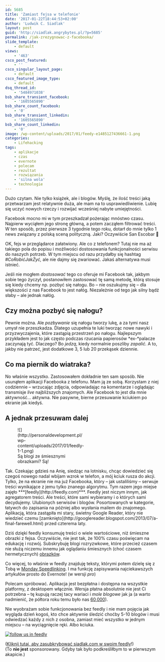 ```yaml
---
id: 5685
title: 'Zamiast fejsa w telefonie'
date: '2017-01-22T18:44:53+02:00'
author: 'Ludwik C. Siadlak'
layout: post
guid: 'http://siadlak.angrybytes.pl/?p=5685'
permalink: /jak-zrezygnowac-z-facebooka/
slide_template:
    - default
views:
    - '463'
csco_post_featured:
    - ''
csco_singular_layout_page:
    - default
csco_featured_image_type:
    - default
dsq_thread_id:
    - '5484971038'
bsb_share_transient_facebook:
    - '1605565890'
bsb_share_count_facebook:
    - '0'
bsb_share_transient_linkedin:
    - '1605565890'
bsb_share_count_linkedin:
    - '0'
image: /wp-content/uploads/2017/01/feedy-e1485127436661-1.png
categories:
    - Lifehacking
tags:
    - aplikacje
    - czas
    - evernote
    - polecam
    - rezultat
    - rozwiązania
    - 'silna wola'
    - technologie
---
```


Dużo czytam. Nie tylko książek, ale i blogów. Myślę, że ilość treści jaką przetwarzam jest relatywnie duża, ale mam na to usprawiedliwienie. Lubię się uczyć nowych rzeczy i rozwijać wcześniej nabyte umiejętności.

Facebook mocno mi w tym przeszkadzał pożerając mnóstwo czasu. Najpierw wyciąłem jego stronę główną, a potem zacząłem filtrować treści. W ten sposób, przez pierwsze 3 tygodnie tego roku, dotarł do mnie tylko 1 news związany z polską sceną polityczną. Jaki? Oczywiście San Escobar 🙂

OK, fejs w przeglądarce załatwiony. Ale co z telefonem? Tutaj nie ma aż takiego pola do popisu i możliwości dostosowania funkcjonalności serwisu do naszych potrzeb. W tym miejscu od razu przydałby się hashtag *\#CoRobićJakŻyć,* ale nie dajmy się zwariować. Jakaś alternatywa musi istnieć.

Jeśli nie mogłem *dostosować* tego co oferuje mi Facebook tak, jakbym sobie tego życzył, postanowiłem zastosować tę samą metodę, którą stosuje się kiedy chcemy np. pozbyć się nałogu. Bo – nie oszukujmy się – dla większości z nas Facebook to jest nałóg. Niezależnie od tego jak silny bądź słaby – ale jednak nałóg.

## Czy można pozbyć się nałogu?

Pewnie można. Ale *pozbywanie* się nałogu tworzy lukę, a za tymi nasz umysł nie przeszkadza. Dlatego uzupełnia te luki tworząc nowe nawyki i przyzwyczajenia, które zastąpią przestrzeń po nałogu. Najlepszym przykładem jest to jak często podczas rzucania papierosów *ex-*palacze zaczynają tyć. Dlaczego? Bo *jedzą*, kiedy normalnie poszliby *zapalić.* A to, jakby nie patrzeć, jest dodatkowe 3, 5 lub 20 przekąsek dziennie.

## Co ma piernik do wiatraka?

No właśnie wszystko. Zastosowałem dokładnie ten sam sposób. Nie usunąłem aplikacji Facebooka z telefonu. Mam ją ze sobą. Korzystam z niej codziennie – wrzucając zdjęcia, odpowiadając na komentarze i oglądając transmisje *live* najbliższych znajomych. Ale Facebook to jest dla mnie aktywność… aktywna. Nie pasywne, bierne przesuwanie kciukiem po ekranie jak kiedyś.

## A jednak przesuwam dalej

<figure aria-describedby="caption-attachment-5687" class="wp-caption alignright" id="attachment_5687" style="width: 219px">![](http://personaldevelopment.pl/wp-content/uploads/2017/01/feedly-1-1.png)<figcaption class="wp-caption-text" id="caption-attachment-5687">Są blogi ze śmiesznymi obrazkami? Są!</figcaption></figure>Tak. Czekając gdzieś na Anię, siedząc na lotnisku, chcąc dowiedzieć się czegoś nowego nadal wbijam wzrok w telefon, a mój kciuk rusza do akcji. Tylko, że na ekranie nie ma już Facebooka, który – jak ustaliliśmy – serwuje treści wynikające z jemu tylko znanego algorytmu. Tym razem jego miejse zajęło ***[feedly](http://feedly.com)***.  
Feedly jest niczym innym, jak agregatorem treści. Ale treści, które sami wybieramy i o których sami decydujemy. Ulubionych serwisów i blogów. Posortowanych w kategorie, łatywch do zapisania na później albo wysłania mailem do znajomego. Aplikacją, która zastąpiła mi stary, świetny Google Reader, który nie wiedzieć czemu [zamknięto](http://googlereader.blogspot.com/2013/07/a-final-farewell.html) przed czterema laty.

Dziś dzięki feedly konsumuję treści o wiele wartościowe, niż śmieszne obrazki z fejsa. Oczywiście, nie jest tak, że 100% czasu poświęcam na edukację i rozwój. Subskrybuję blogi rozryzwkowe, które przecież czasem nie służą niczemu innemu jak oglądaniu śmiesznych (choć czasem hermetycznych) [obrazków](http://xkcd.org).

Co więcej, to właśnie w feedly znajduję teksty, którymi potem dzielę się z Tobą w [Monday Speedlinking](https://www.getrevue.co/profile/ludwikc/). I ma funkcję zapisywania najciekawszych artykułów prosto do Evernote! (w wersji *pro*)

Polecam spróbować. Aplikacja jest bezpłatna i dostępna na wszystkie platformy, z desktopem włącznie. Wersja płatna absolutnie nie jest Ci potrzebna – tę kupują raczej tacy wariaci i *mole blogowe* jak ja (a warto nadmienić, że półtora roku temu było nas [60,000](https://www.google.com/url?sa=t&rct=j&q=&esrc=s&source=web&cd=&cad=rja&uact=8&ved=0ahUKEwiG1YSH-tbRAhXDKWMKHYWWCJgQFgg6MAM&url=https%3A%2F%2Fblog.feedly.com%2F60000-pro-subscribers-and-what-to-expect-next%2F&usg=AFQjCNFt-LI1zwvVDe5pgSc9QL4TnQWa8g&sig2=53OIMgaBWtLfHxVEhDd9ig)).

Nie wyobrażam sobie funkcjonowania bez feedly i nie mam pojęcia jak wygląda dzień kogoś, kto chce aktywnie śledzić choćby 5-10 blogów i musi odwiedzać każdy z nich z osobna, zamiast mieć wszystko w jednym miejscu – na wyciągnięcie ręki. Albo kciuka.

[![follow us in feedly](http://s3.feedly.com/img/follows/feedly-follow-rectangle-volume-big_2x.png)](http://cloud.feedly.com/#subscription%2Ffeed%2Fhttp%3A%2F%2Fsiadlak.com%2Ffeed)

([Kliknij tutaj, aby zasubkrybować siadlak.com w swoim feedly](http://cloud.feedly.com/#subscription%2Ffeed%2Fhttp%3A%2F%2Fsiadlak.com%2Ffeed)!)  
(To **nie jest** sponsorowany. Gdyby tak było podkreśliłbym to w pierwszym akapicie.)